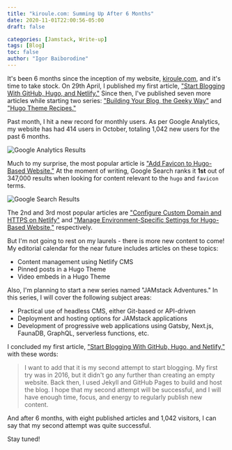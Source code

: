 ```yaml
---
title: "kiroule.com: Summing Up After 6 Months"
date: 2020-11-01T22:00:56-05:00
draft: false

categories: [Jamstack, Write-up]
tags: [Blog]
toc: false
author: "Igor Baiborodine"
---
```


It's been 6 months since the inception of my website, [kiroule.com](https://kiroule.com), and it's time to take stock. On 29th April, I published my first article, ["Start Blogging With GitHub, Hugo, and Netlify."](/article/start-blogging-with-github-hugo-and-netlify/) Since then, I've published seven more articles while starting two series: ["Building Your Blog, the Geeky Way"](/series/building-your-blog-the-geeky-way/) and ["Hugo Theme Recipes."](/series/hugo-theme-recipes/)

<!--more-->

Past month, I hit a new record for monthly users. As per Google Analytics, my website has had 414 users in October, totaling 1,042 new users for the past 6 months.

![Google Analytics Results](/img/content/article/kiroulecom-summing-up-after-6-months/google-analytics-results.png)

Much to my surprise, the most popular article is ["Add Favicon to Hugo-Based Website."](/article/add-favicon-to-hugo-based-website/) At the moment of writing, Google Search ranks it **1st** out of 347,000 results when looking for content relevant to the `hugo` and `favicon` terms.

![Google Search Results](/img/content/article/kiroulecom-summing-up-after-6-months/google-search-results.png)

The 2nd and 3rd most popular articles are ["Configure Custom Domain and HTTPS on Netlify"](/article/configure-custom-domain-and-https-in-netlify/) and ["Manage Environment-Specific Settings for Hugo-Based Website,"](/article/manage-environment-specific-settings-for-hugo-based-website/) respectively.

But I'm not going to rest on my laurels - there is more new content to come! My editorial calendar for the near future includes articles on these topics:
- Content management using Netlify CMS
- Pinned posts in a Hugo Theme
- Video embeds in a Hugo Theme

Also, I'm planning to start a new series named "JAMstack Adventures." In this series, I will cover the following subject areas:
- Practical use of headless CMS, either Git-based or API-driven
- Deployment and hosting options for JAMstack applications
- Development of progressive web applications using Gatsby, Next.js, FaunaDB, GraphQL, serverless functions, etc.

I concluded my first article, ["Start Blogging With GitHub, Hugo, and Netlify,"](/article/start-blogging-with-github-hugo-and-netlify/) with these words:
>I want to add that it is my second attempt to start blogging. My first try was in 2016, but it didn't go any further than creating an empty website. Back then, I used Jekyll and GitHub Pages to build and host the blog. I hope that my second attempt will be successful, and I will have enough time, focus, and energy to regularly publish new content.

And after 6 months, with eight published articles and 1,042 visitors, I can say that my second attempt was quite successful.

Stay tuned!
